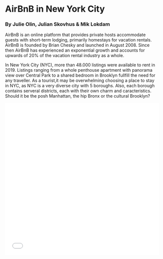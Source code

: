 # AirBnB in New York City

### By Julie Olin, Julian Skovhus & Mik Lokdam

AirBnB is an online platform that provides private hosts accommodate guests with short-term lodging, primarily homestays for vacation rentals. AirBnB is founded by Brian Chesky and launched in August 2008. Since then AirBnB has experienced an exponential growth and accounts for upwards of 20% of the vacation rental industry as a whole.

In New York City (NYC), more than 48.000 listings were available to rent in 2019. Listings ranging from a whole penthouse apartment with panorama view over Central Park to a shared bedroom in Brooklyn fullfill the need for any traveller. As a tourist,it may be overwhelming choosing a place to stay in NYC, as NYC is a very diverse city with 5 boroughs. Also, each borough contains serveral districts, each with their own charm and caracteristics. Should it be the posh Manhattan, the hip Bronx or the cultural Brooklyn?



<iframe src="ny_map.html"
    sandbox="allow-same-origin allow-scripts"
    width="100%"
    height="500"
    scrolling="no"
    seamless="seamless"
    frameborder="0">
</iframe>